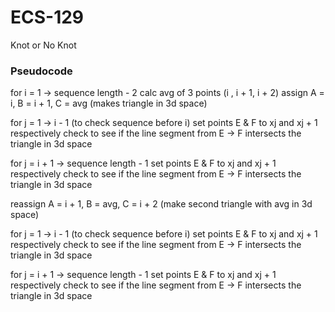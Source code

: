 # ECS-129
Knot or No Knot


### Pseudocode
for i = 1 -> sequence length - 2
  calc avg of 3 points (i , i + 1, i + 2)
  assign A = i, B = i + 1, C = avg (makes triangle in 3d space)
  
  for j = 1 -> i - 1 (to check sequence before i)
    set points E & F to xj and xj + 1 respectively
    check to see if the line segment from E -> F intersects the triangle in 3d space
    
  for j = i + 1 -> sequence length - 1
    set points E & F to xj and xj + 1 respectively
    check to see if the line segment from E -> F intersects the triangle in 3d space
    
  reassign A = i + 1, B = avg, C = i + 2 (make second triangle with avg in 3d space)
  
  for j = 1 -> i - 1 (to check sequence before i)
    set points E & F to xj and xj + 1 respectively
    check to see if the line segment from E -> F intersects the triangle in 3d space
    
  for j = i + 1 -> sequence length - 1
    set points E & F to xj and xj + 1 respectively
    check to see if the line segment from E -> F intersects the triangle in 3d space

